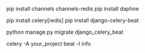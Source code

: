 pip install channels channels-redis
pip install daphne

pip install celery[redis]
pip install django-celery-beat

python manage.py migrate django_celery_beat

celery -A your_project beat -l info
